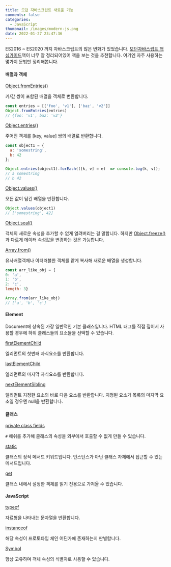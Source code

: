 ```yaml
---
title: 모던 자바스크립트 새로운 기능
comments: false
categories:
  - JavaScript
thumbnail: /images/modern-js.png
date: 2022-01-27 23:47:36
---
```


ES2016 ~ ES2020 까지 자바스크립트의 많은 변화가 있었습니다. 
[모던자바스립트 핵심가이드](http://www.yes24.com/Product/Goods/101478466)책이 너무 잘 정리되어있어 책을 보는 것을 추천합니다. 여기엔 자주 사용하는 몇가지 문법만 정리해봅니다.

#### 배열과 객체

[Object.fromEntries()](https://developer.mozilla.org/ko/docs/Web/JavaScript/Reference/Global_Objects/Object/fromEntries)

키/값 쌍이 포함된 배열을 객체로 변환합니다. 

```js
const entries = [['foo', 'v1'], ['baz', 'v2']]
Object.fromEntries(entries)
// {foo: 'v1', baz: 'v2'}
```

[Object.entries()](https://developer.mozilla.org/ko/docs/Web/JavaScript/Reference/Global_Objects/Object/entries)

주어진 객체를 [key, value] 쌍의 배열로 반환합니다.

```js
const object1 = {
  a: 'somestring',
  b: 42
};

Object.entries(object1).forEach(([k, v] = e)  => console.log(k, v));
// a somestring
// b 42
```

[Object.values()](https://developer.mozilla.org/ko/docs/Web/JavaScript/Reference/Global_Objects/Object/values)

모든 값이 담긴 배열을 반환합니다. 
```js
Object.values(object1)
// ['somestring', 42]
```

[Object.seal()](https://developer.mozilla.org/ko/docs/Web/JavaScript/Reference/Global_Objects/Object/seal)

객체의 새로운 속성을 추가할 수 없게 얼려버리는 걸 말합니다. 하지만 [Object.freeze()](https://developer.mozilla.org/ko/docs/Web/JavaScript/Reference/Global_Objects/Object/freeze) 과 다르게 데이터 속성값을 변경하는 것은 가능합니다. 

[Array.from()](https://developer.mozilla.org/ko/docs/Web/JavaScript/Reference/Global_Objects/Array/from)

유사배열객체나 이터러블한 객체를 얕게 복사해 새로운 배열을 생성합니다. 
```js
const arr_like_obj = {
0: 'a',
1: 'b',
2: 'c',
length: 3}

Array.from(arr_like_obj)
// ['a', 'b', 'c']
```

#### Element 
Document에 상속된 가장 일반적인 기본 클래스입니다. 
HTML 태그를 직접 짚어서 사용할 경우에 하위 클래스들의 요소들을 선택할 수 있습니다.

[firstElementChild](https://developer.mozilla.org/en-US/docs/Web/API/Element/firstElementChild)

엘리먼트의 첫번째 자식요소를 반환합니다. 

[lastElementChild](https://developer.mozilla.org/en-US/docs/Web/API/Element/lastElementChild)

엘리먼트의 마지막 자식요소를 반환합니다. 


[nextElementSibling](https://developer.mozilla.org/en-US/docs/Web/API/Element/nextElementSibling)

엘리먼트 지정한 요소의 바로 다음 요소를 반환합니다. 지정된 요소가 목록의 마지막 요소일 경우엔 null을 반환합니다.


#### 클래스 

[private class fields](https://developer.mozilla.org/ko/docs/Web/JavaScript/Reference/Classes/Private_class_fields)

`#` 해쉬를 추가해 클래스의 속성을 외부에서 호출할 수 없게 만들 수 있습니다. 


[static](https://developer.mozilla.org/ko/docs/Web/JavaScript/Reference/Classes/static)

클래스의 정적 메서드 키워드입니다. 인스턴스가 아닌 클래스 자체에서 접근할 수 있는 메서드입니다. 

[get](https://developer.mozilla.org/ko/docs/Web/JavaScript/Reference/Functions/get)

클래스 내에서 설정한 객체를 읽기 전용으로 가져올 수 있습니다. 




#### JavaScript
[typeof](https://developer.mozilla.org/ko/docs/Web/JavaScript/Reference/Operators/typeof)

자료형을 나타내는 문자열을 반환합니다. 

[instanceof](https://developer.mozilla.org/ko/docs/Web/JavaScript/Reference/Operators/instanceof)

해당 속성이 프로토타입 체인 어딘가에 존재하는지 판별합니다. 

[Symbol](https://developer.mozilla.org/ko/docs/Web/JavaScript/Reference/Global_Objects/Symbol)

항상 고유하며 객체 속성의 식별자로 사용할 수 있습니다. 
